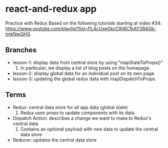 # react-and-redux app
Practice with Redux
Based on the following tutorials starting at video #34: https://www.youtube.com/playlist?list=PL4cUxeGkcC9ij8CfkAY2RAGb-tmkNwQHG

## Branches
- lesson-1: display data from central store by using "mapStateToProps()"
    1. In particular, we display a list of blog posts on the homepage.
- lesson-2: display global data for an individual post on its own page
- lesson-3: updating the global redux data with mapDispatchToProps

## Terms
- Redux: central data store for all app data (global state)
    1. Redux uses props to update components with its data
- Dispatch Action: describes a change we want to make to Redux's central data
    1. Contains an optional payload with new data to update the central data store
- Reducer: updates the central data store